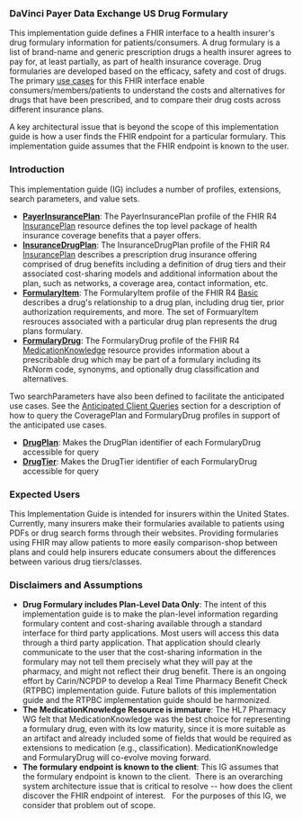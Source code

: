 <a name="drug-formulary"></a>
### DaVinci Payer Data Exchange US Drug Formulary
<p>
  This implementation guide defines a FHIR interface to a health insurer's drug formulary information for patients/consumers. A drug formulary is a list of brand-name and generic prescription drugs a health insurer agrees to pay for, at least partially, as part of health insurance coverage. Drug formularies are developed based on the efficacy, safety and cost of drugs. The primary <a href="use_cases_and_overview.html#use-cases">use cases</a> for this FHIR interface enable consumers/members/patients to understand the costs and alternatives for drugs that have been prescribed, and to compare their drug costs across different insurance plans.
</p>
<p>
  A key architectural issue that is beyond the scope of this implementation guide is how a user finds the FHIR endpoint for a particular formulary. This implementation guide assumes that the FHIR endpoint is known to the user.
</p>
<!--
<div class="stu-note">
 <p>
    <b>The following issues are addressed in this release:</b>
  </p>
  <ul>
     <li>
      <a href="https://jira.hl7.org/browse/FHIR-23127">FHIR-23127</a>:
      <p>
        The official FHIR IG template- PDex Formulary #47 has been implemented. 
      </p>
    </li>
    <li>
      <a href="https://jira.hl7.org/browse/FHIR-28293">FHIR-28293</a>:
      <p>
        Changed the <a href="StructureDefinition-usdf-PlanID-extension.html">PlanID extension</a> description to from:
      </p>
      <p>
        <i>“Unique, 14-character, HIOS-generated Plan ID number (Plan IDs must be unique, even across different markets.)”</i>
      </p>
      <p>to:</p>
      <p>
        <i>“Unique, generated Plan ID number, such as HIOS ID for QHPs or Contract Number for Medicare Advantage Plans.  Plan IDs must be unique within each organization that manages their formulary data.”</i>
      </p>
    </li>
    <li>
      <a href="https://jira.hl7.org/browse/FHIR-29965">FHIR-29965</a>:
      <p>
        Added guidance that <a href="StructureDefinition-usdf-MarketingURL-extension.html">CoveragePlan.MarketingURL</a>, <a href="StructureDefinition-usdf-SummaryURL-extension.html">CoveragePlan.SummaryURL</a>, and <a href="StructureDefinition-usdf-FormularyURL-extension.html">CoveragePlan.FormularyURL</a> can point to a page providing links for multiple language options.
      </p>
    </li>
    <li>
      <a href="https://jira.hl7.org/browse/FHIR-30412">FHIR-30412</a>:
      <p>
        Changed the type of <a href="StructureDefinition-usdf-MarketingURL-extension.html">CoveragePlan.MarketingURL</a>, <a href="StructureDefinition-usdf-SummaryURL-extension.html">CoveragePlan.SummaryURL</a>, and <a href="StructureDefinition-usdf-FormularyURL-extension.html">CoveragePlan.FormularyURL</a> extensions from a String value to a URL value.
      </p>
    </li>
    <li>
      <a href="https://jira.hl7.org/browse/FHIR-30924">FHIR-30924</a>:
      <p>
        Added "Not applicable" to the <a href="CodeSystem-usdf-CopayOptionCS.html">usdf-CopayOptionCS</a> code system.  Zero-deductible cost sharing is represented by a co-pay value of "Not applicable" and a co-insurance value of "No charge", consistent with updated QHP guidelines.
      </p>
    </li>
    <li>
      <a href="https://jira.hl7.org/browse/FHIR-30925">FHIR-30925</a>:
      <p>
        Added an optional boolean <a href="StructureDefinition-usdf-MailOrder-extension.html">MailOrder</a> extension to FormularyDrug profile.  The MailOrder value in FormularyDrug overrides the MailOrder value in the <a href="StructureDefinition-usdf-DrugTierDefinition-extension.html">DrugTierDefinition</a> extension for <a href="StructureDefinition-usdf-CoveragePlan.html">CoveragePlan</a>.
      </p>
    </li>
    <li>
      <a href="https://jira.hl7.org/browse/FHIR-30933">FHIR-30933</a>:
      <p>
        Changed the type of <a href="StructureDefinition-usdf-EmailPlanContact-extension.html">EmailPlanContact</a> extension from String to URL. We also added narrative to <a href="StructureDefinition-usdf-EmailPlanContact-extension.html">EmailPlanContact</a> that a FHIR URL type can be a web-url or an email address. 
      </p>
    </li>
     <li>
      <a href="https://jira.hl7.org/browse/FHIR-31031">FHIR-31031</a>:
      <p>
        Since _profile search parameter is not required for <a href="queries.html#anticipated-client-queries">anticipated client queries</a>, we removed the "_profile" search paramteter for the Medication Knowledge and List resouce examples.
      </p>
    </li>
    <li>
      <a href="https://jira.hl7.org/browse/FHIR-31037">FHIR-31037</a>:
      <p>
        The CoveragePlan PlanIDType extension was not defined for non-HIOS plans so we included narrative in <a href="StructureDefinition-usdf-PlanIDType-extension.html">Plan ID Type</a>, to include "For all other plans this should be: OTHER-PLAN-ID as part of the definition. 
      </p>
    </li>
    <li>
      <a href="https://jira.hl7.org/browse/FHIR-31073">FHIR-31073</a>:
      <p>
        Added guidance for behavior for <a href="use_cases_and_overview.html#authenticated">authenticated member access</a>, when the member has already selected a plan or not, when they belong to a plan group or not.
      </p>
    </li>
     <li>
      <a href="https://jira.hl7.org/browse/FHIR-31591">FHIR-31591</a>:
      <p>
        Changed the code display in <a href="MedicationKnowledge-cmsip9.html">Formulary Drug cmspi9</a>, to "doxepin hydrochloride 50 MG/ML Topical Cream" to match the given code of #1000091.
      </p>
    </li>
    <li>
      <a href="https://jira.hl7.org/browse/FHIR-31672">FHIR-31672</a>:
      <p>
        Added guidance to enter "Not applicable" in the <a href="StructureDefinition-usdf-Network-extension.html">Network</a> extension for a CoveragePlan that has no applicable network associated with it.
      </p>
    </li>
    <li>
      <a href="https://jira.hl7.org/browse/FHIR-31683">FHIR-31683</a>:
      <p>
        We changed List.code to be set to the code DRUGPOL and changed the cardinality to 1..1 in the <a href="StructureDefinition-usdf-CoveragePlan.html#profile">Formulary Coverage Plan</a>. Additionally, in <a href="queries.html#find-coverageplan-by-its-planid">Anticipated Client Queries</a> the queries that reference list now reference the DRUGPOL code.
      </p>
    </li>
     <li>
      <a href="https://jira.hl7.org/browse/FHIR-31684">FHIR-31684</a>:
      <p>
        Guidance was added to <a href="use_cases_and_overview.html#searching-for-formulary-drugs">Additional Guidance</a> regarding searching for FormularyDrugs with know PlanIDs and without.
      </p>
    </li>
    <li>
      <a href="https://jira.hl7.org/browse/FHIR-31672">FHIR-31762</a>:
      <p>
        Updated <a href="search_parameters.html">search parameter</a> descriptions to include all of the search parameters in the <a href="CapabilityStatement-usdf-server.html">CapabilityStatement</a>.
      </p>
    </li>
    <li>
      <a href="https://jira.hl7.org/browse/FHIR-32178">FHIR-32178</a>:
      <p>
        Added "charge" to the <a href="CodeSystem-usdf-CopayOptionCS.html">usdf-CopayOptionCS</a> and the <a href="CodeSystem-usdf-CoinsuranceOptionCS.html">usdf-CoinsuranceOptionCS</a>code systems to handle drugs that consist of a charge, but are not subject to a deductible.
      </p>
    </li>
    <li>
      <a href="https://jira.hl7.org/browse/FHIR-32622">FHIR-32622</a>:
      <p>
        Guidance was added to  <a href="StructureDefinition-usdf-CoveragePlan.html">Formulary Coverage Plan</a> indicating that we are considering basing the CoveragePlan profile off of the InsurancePlan resouce in a future release instead of the List resource.
      </p>
    </li>
     <li>
      <a href="https://jira.hl7.org/browse/FHIR-32625">FHIR-32625</a>:
      <p>
        Chanegs were implemented to improve the navigation by updating the <a href="toc.html">Table of Contents</a>, the specification menu, and page design.
      </p>
    </li>
     <li>
      <a href="https://jira.hl7.org/browse/FHIR-32627">FHIR-32627</a>:
      <p>
        Guidance was added to  <a href="search_parameters.html">Search Parameters</a> indicaitng that the search parameters DrugName, DrugPlan, and DrugTier will be changed to more compliant names like: lower-case 'drug-name', 'drug-plan', and 'drug-tier' in a future release. 
      </p>
    </li>
    <li>
      <a href="https://jira.hl7.org/browse/FHIR-32723">FHIR-32723</a>:
      <p>
        Several value sets found in <a href="artifacts.html#terminology-code-systems">Terminology: Code Systems</a> were not properly displaying the value and description correctly for "code for qualifier for coinsurance rate", "codes for qualifier of copay amount" and "codes for medicatioin drug tiers in health plans". This has been corrected. The definition column has been updated to no longer be blank and contain the proper information. 
      </p>
    </li>
    <li>
      <a href="https://jira.hl7.org/browse/FHIR-32958">FHIR-32958</a>:
      <p>
        Added guidance for searching by <a href="use_cases_and_overview.html#searching-by-drug-names">drug name</a> strings.
      </p>
    </li>
    <li>
      <a href="https://jira.hl7.org/browse/FHIR-32958">FHIR-32958</a>:
      <p>
        Added guidance on <a href="use_cases_and_overview.html#searching-by-drug-names">drug name searching</a> with description of RxNorm term types, formats, and drug names that might appear on a formulary.
      </p>
    </li>
  </ul>
</div>
-->

<a name="introduction"></a>
### Introduction
<p>
  This implementation guide (IG) includes a number of profiles, extensions, search parameters, and value sets.
</p>
<ul>
  <li>
    <strong><a href="StructureDefinition-usdf-PayerInsurancePlan.html">PayerInsurancePlan</a></strong>: The PayerInsurancePlan profile of the FHIR R4 <a href="http://hl7.org/fhir/R4/insuranceplan.html">InsurancePlan</a> resource defines the top level package of health insurance coverage benefits that a payer offers.
  </li>
  <li>
    <strong><a href="StructureDefinition-usdf-InsuranceDrugPlan.html">InsuranceDrugPlan</a></strong>: The InsuranceDrugPlan profile of the FHIR R4 <a href="http://hl7.org/fhir/R4/insuranceplan.html">InsurancePlan</a> describes a prescription drug insurance offering comprised of drug benefits including a definition of drug tiers and their associated cost-sharing models and additional information about the plan, such as networks, a coverage area, contact information, etc.
  </li>
  <li>
    <strong><a href="StructureDefinition-usdf-FormularyItem.html">FormularyItem</a></strong>: The FormularyItem profile of the FHIR R4 <a href="http://hl7.org/fhir/R4/basic.html">Basic</a> describes a drug's relationship to a drug plan, including drug tier, prior authorization requirements, and more. The set of FormuaryItem resrouces associated with a particular drug plan represents the drug plans formulary.
  </li>
  <li>
    <strong><a href="StructureDefinition-usdf-FormularyDrug.html">FormularyDrug</a></strong>: The FormularyDrug profile of the FHIR R4 <a href="http://hl7.org/fhir/medicationknowledge.html">MedicationKnowledge</a> resource provides information about a prescribable drug which may be part of a formulary including its RxNorm code, synonyms, and optionally drug classification and alternatives.
  </li>
</ul>
<!-- TODO Need nerw search parameters -->
<p>
  Two searchParameters have also been defined to facilitate the anticipated use cases. See the <a href="queries.html">Anticipated Client Queries</a> section for a description of how to query the CoveragePlan and FormularyDrug profiles in support of the anticipated use cases.
</p>
<ul>
  <li>
    <strong><a href="SearchParameter-DrugPlan.html">DrugPlan</a></strong>: Makes the DrugPlan identifier of each FormularyDrug accessible for query
  </li>
  <li>
    <strong><a href="SearchParameter-DrugTier.html">DrugTier</a></strong>: Makes the DrugTier identifier of each FormularyDrug accessible for query
  </li>
</ul>

<a name="expected-users"></a>
### Expected Users 
<p>
  This Implementation Guide is intended for insurers within the United States. Currently, many insurers make their formularies available to patients using PDFs or drug search forms through their websites. Providing formularies using FHIR may allow patients to more easily comparison-shop between plans and could help insurers educate consumers about the differences between various drug tiers/classes.
</p>

<a name="disclaimers-and-assumptions"></a>
### Disclaimers and Assumptions
<ul>
  <li>
    <strong>Drug Formulary includes Plan-Level Data Only</strong>: The intent of this implementation guide is to make the plan-level information regarding formulary content and cost-sharing available through a standard interface for third party applications. Most users will access this data through a third party application. That application should clearly communicate to the user that the cost-sharing information in the formulary may not tell them precisely what they will pay at the pharmacy, and might not reflect their drug benefit. There is an ongoing effort by Carin/NCPDP to develop a Real Time Pharmacy Benefit Check (RTPBC) implementation guide. Future ballots of this implementation guide and the RTPBC implementation guide should be harmonized.
  </li>
  <li>
    <strong>The MedicationKnowledge Resource is immature</strong>: The HL7 Pharmacy WG felt that MedicationKnowledge was the best choice for representing a formulary drug, even with its low maturity, since it is more suitable as an artifact and already included some of fields that would be required as extensions to medication (e.g., classification). MedicationKnowledge and FormularyDrug will co-evolve moving forward.
  </li>
  <li>
    <strong>The formulary endpoint is known to the client</strong>: This IG assumes that the formulary endpoint is known to the client.&nbsp; There is an overarching system architecture issue that is critical to resolve -- how does the client discover the FHIR endpoint of interest.&nbsp;&nbsp;&nbsp;For the purposes of this IG, we consider that problem out of scope.
  </li>
</ul>



